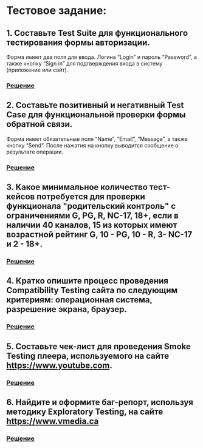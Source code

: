 # Тестовое задание:

## 1. Составьте Test Suite для функционального тестирования формы авторизации.
Форма имеет два поля для ввода.
Логина “Login” и пароль “Password”, а также
кнопку “Sign in” для подтверждения входа в систему (приложение или сайт).
### [Решение](https://github.com/reshikoveqa/test-tasks/blob/main/complex-test-task/testtask1.pdf)

## 2. Составьте позитивный и негативный Test Case для функциональной проверки формы обратной связи.
Форма имеет обязательные поля “Name”, “Email”,
“Message”, а также кнопку “Send”. После нажатия на кнопку выводится
сообщение о результате операции.
### [Решение](https://github.com/reshikoveqa/test-tasks/blob/main/complex-test-task/testtask2.pdf)

## 3. Какое минимальное количество тест-кейсов потребуется для проверки функционала "родительский контроль" с ограничениями G, PG, R, NC-17, 18+, если в наличии 40 каналов, 15 из которых имеют возрастной рейтинг G, 10 - PG, 10 - R, 3- NC-17 и 2 - 18+.
### [Решение](https://github.com/reshikoveqa/test-tasks/blob/main/complex-test-task/testtask3.pdf)

## 4. Кратко опишите процесс проведения Compatibility Testing сайта по следующим критериям: операционная система, разрешение экрана, браузер.
### [Решение](https://github.com/reshikoveqa/test-tasks/blob/main/complex-test-task/testtask4.pdf)

## 5. Составьте чек-лист для проведения Smoke Testing плеера, используемого на сайте https://www.youtube.com.
### [Решение](https://github.com/reshikoveqa/test-tasks/blob/main/complex-test-task/testtask5.pdf)

## 6. Найдите и оформите баг-репорт, используя методику Exploratory Testing, на сайте https://www.vmedia.ca
### [Решение](https://github.com/reshikoveqa/test-tasks/blob/main/complex-test-task/testtask6.pdf)

